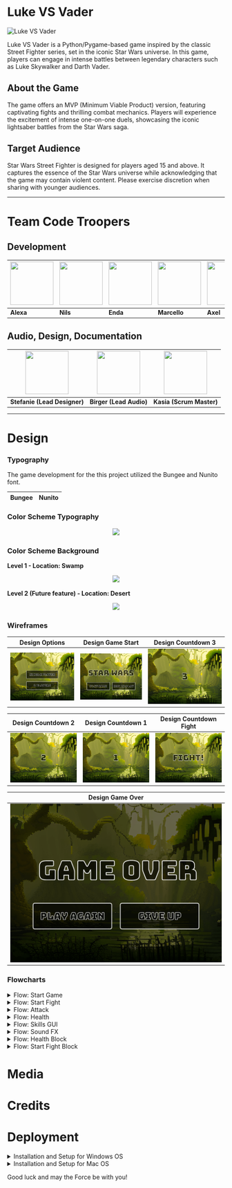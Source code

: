 

# Luke VS Vader

![Luke VS Vader](https://res.cloudinary.com/dugnokxox/image/upload/v1683981748/Untitled_design_3_1_bin4w8.png)

Luke VS Vader is a Python/Pygame-based game inspired by the classic Street Fighter series, set in the iconic Star Wars universe. In this game, players can engage in intense battles between legendary characters such as Luke Skywalker and Darth Vader.

## About the Game

The game offers an MVP (Minimum Viable Product) version, featuring captivating fights and thrilling combat mechanics. Players will experience the excitement of intense one-on-one duels, showcasing the iconic lightsaber battles from the Star Wars saga.

## Target Audience

Star Wars Street Fighter is designed for players aged 15 and above. It captures the essence of the Star Wars universe while acknowledging that the game may contain violent content. Please exercise discretion when sharing with younger audiences.

---

# Team **Code Troopers**
## Development 
 
<img src="https://res.cloudinary.com/dugnokxox/image/upload/v1683972498/2956511464374_571116d863fdb7cfdddc_original_twyjgm.jpg" width="100" height="100"> | <img src="https://res.cloudinary.com/dugnokxox/image/upload/v1683972499/T0L30B202-U04DA4ZBYQP-d6a19f923a1c-512_mjw3aj.jpg" width="100" height="100"> | <img src="https://res.cloudinary.com/dugnokxox/image/upload/v1683972498/5096181649479_1cb1d13081a7b21529ee_original_z2stt5.jpg" width="100" height="100"> | <img src="https://res.cloudinary.com/dugnokxox/image/upload/v1683972498/T0L30B202-U027SSHGWR2-ee27a6441a05-512_big514.jpg" width="100" height="100"> |<img src="https://res.cloudinary.com/dugnokxox/image/upload/v1683974819/T0L30B202-U035YTTV8AY-15207e3a48c9-512_ugxg9a.jpg" width="100" height="100">
--- | --- | --- | --- | --- 
**Alexa** | **Nils** | **Enda** | **Marcello** | **Axel**

## Audio, Design, Documentation

<img src="https://res.cloudinary.com/dugnokxox/image/upload/v1683972498/5157186135504_bde3e09c15e748b14e2b_original_vaun4g.jpg" width="100" height="100"> |<img src="https://res.cloudinary.com/dugnokxox/image/upload/v1683972498/5119376632039_db27c3bf13f8f4dbcd96_original_if6wmu.png" width="100" height="100"> | <img src="https://res.cloudinary.com/dugnokxox/image/upload/v1683972499/1991261958708_34b36fa33c26782c2f14_original_kuz6uu.png" width="100" height="100">
--- | --- | ---
**Stefanie (Lead Designer)** | **Birger (Lead Audio)** | **Kasia (Scrum Master)** 
---

# Design

### Typography
The game development for the this project utilized the Bungee and Nunito font.


| Bungee                                         | Nunito                                          |
|------------------------------------------------|-------------------------------------------------|
### Color Scheme Typography

<p align="center"><img src="https://res.cloudinary.com/dugnokxox/image/upload/v1683993968/Typography_and_Healthbars_1_lnmk0v.png" ></p>

### Color Scheme Background

**Level 1 - Location: Swamp** 
<p align="center"><img src="https://res.cloudinary.com/dugnokxox/image/upload/v1683975998/Swamp_Level_1_hqivyr.png" ></p>

**Level 2 (Future feature) - Location: Desert** 
<p align="center"><img src="https://res.cloudinary.com/dugnokxox/image/upload/v1683976097/Desert_Level_1_wnrz6i.png" ></p>

### Wireframes


| Design Options                  | Design Game Start                 | Design Countdown 3               |
|---------------------------------|----------------------------------|----------------------------------|
| ![Design Options](assets/readme/design-options.png) | ![Design Game Start](assets/readme/design-gamestart.png) | ![Design Countdown 3](assets/readme/design-countdown3.png) |

| Design Countdown 2              | Design Countdown 1               | Design Countdown Fight           |
|---------------------------------|----------------------------------|----------------------------------|
| ![Design Countdown 2](assets/readme/design-countdown2.png) | ![Design Countdown 1](assets/readme/design-countdown1.png) | ![Design Countdown Fight](assets/readme/design-countdownfight.png) |

| Design Game Over                |
|---------------------------------|
| ![Design Game Over](assets/readme/design-gameover.png) |



### Flowcharts

<details>
  <summary>Flow: Start Game</summary>
  <p align="center">
    <img src="assets/readme/flow-startgame.png" alt="Flow: Start Game" width="50%" height="50%">
  </p>
</details>
<details>
  <summary>Flow: Start Fight</summary>
  <p align="center">
    <img src="assets/readme/flow-startfight.png" alt="Flow: Start Fight" width="50%" height="50%">
  </p>
</details>
<details>
  <summary>Flow: Attack</summary>
  <p align="center">
    <img src="assets/readme/flow-attack.png" alt="Flow: Attack" width="50%" height="50%">
  </p>
</details>
<details>
  <summary>Flow: Health</summary>
  <p align="center">
    <img src="assets/readme/flow-health.png" alt="Flow: Health" width="50%" height="50%">
  </p>
</details>
<details>
  <summary>Flow: Skills GUI</summary>
  <p align="center">
    <img src="assets/readme/flow-skillsgui.png" alt="Flow: Skills GUI" width="50%" height="50%">
  </p>
</details>
<details>
  <summary>Flow: Sound FX</summary>
  <p align="center">
    <img src="assets/readme/flow-soundfx.png" alt="Flow: Sound FX" width="50%" height="50%">
  </p>
</details>
<details>
  <summary>Flow: Health Block</summary>
  <p align="center">
    <img src="assets/readme/flow-healthblock.png" alt="Flow: Health Block" width="50%" height="50%">
  </p>
</details>
<details>
  <summary>Flow: Start Fight Block</summary>
  <p align="center">
    <img src="assets/readme/flow-startfightblock.png" alt="Flow: Start Fight Block" width="50%" height="50%">
  </p>
</details>


# Media


# Credits


# Deployment

<details>
  <summary>Installation and Setup for Windows OS</summary>
 
## Install Pygame

1. Open a command prompt on your Windows computer. You can do this by pressing the Windows key, typing "Command Prompt", and selecting the Command Prompt application.

2. Ensure that you have pip installed. Enter the following command in the command prompt:
   ```
   python -m ensurepip --upgrade
   ```

3. Install Pygame using pip. Enter the following command in the command prompt:
   ```
   pip install pygame
   ```

   Note: If you have both Python 2 and Python 3 installed on your system, use `pip3` instead of `pip` in the above command.

4. Wait for the installation to complete. Pygame and its dependencies will be downloaded and installed.

5. To verify that Pygame is installed correctly, you can run a sample Pygame program. Create a new Python file, for example, "test.py", and add the following code:
   ```python
   import pygame

   pygame.init()

   # Add your Pygame code here

   pygame.quit()
   ```

6. Save the file and run it by entering the following command in the command prompt:
   ```
   python test.py
   ```

   If Pygame is installed properly, the Pygame window should open without any errors.
---
## Running the game
 
1. **Install VS Code:** Download and install Visual Studio Code (VS Code) from the [official website](https://code.visualstudio.com/).

2. **Clone the repository:** Open Command Prompt or PowerShell and execute the following command to clone the hackathon repository:

```shell
git clone https://github.com/bezebee/star-wars-hackathon.git
```

3. **Open the repository in VS Code:** Change to the cloned repository's directory by running the following command:

```shell
cd star-wars-hackathon
code .
```

4. **Install the virtual environment:** In VS Code, open a new terminal. Then, execute the following command to install the virtual environment:

```shell
python -m venv work_env
```

5. **Activate the virtual environment:** Activate the virtual environment by running the following command:

```shell
.\work_env\Scripts\activate
```

6. **Confirm the Python version:** Ensure that Python 3 is from the virtual environment by executing the following command:

```shell
where python
```

7. **Install packages and run the game:** Install the required packages by running the following command:

```shell
python -m pip install -r requirements.txt
```

After installing the packages, you can run the game using the following command:

```shell
python assets/scripts/game.py
```
</details> 

<details>
  <summary>Installation and Setup for Mac OS</summary>

 ## Install Pygame
 
Certainly! Here are the installation steps for Pygame on macOS, rewritten in markdown format:

1. Open a terminal on your Mac. You can do this by going to "Applications" -> "Utilities" -> "Terminal".

2. Ensure that you have pip installed. Enter the following command in the terminal:
   ```
   python3 -m ensurepip --upgrade
   ```

3. Install the dependencies required for Pygame. Enter the following command in the terminal:
   ```
   brew install sdl2 sdl2_gfx sdl2_image sdl2_mixer sdl2_net sdl2_ttf
   ```

   Note: If you don't have Homebrew installed, you can install it by following the instructions at [https://brew.sh](https://brew.sh).

4. Install Pygame using pip. Enter the following command in the terminal:
   ```
   pip3 install pygame
   ```

5. Wait for the installation to complete. Pygame and its dependencies will be downloaded and installed.

6. To verify that Pygame is installed correctly, you can run a sample Pygame program. Create a new Python file, for example, "test.py", and add the following code:
   ```python
   import pygame

   pygame.init()

   # Add your Pygame code here

   pygame.quit()
   ```

7. Save the file and run it by entering the following command in the terminal:
   ```
   python3 test.py
   ```

   If Pygame is installed properly, the Pygame window should open without any errors.

---
## Running the game
 
1. **Install VS Code:** Download and install Visual Studio Code (VS Code) from the [official website](https://code.visualstudio.com/).

2. **Clone the repository:** Open the terminal and execute the following command to clone the hackathon repository:

```
git clone https://github.com/bezebee/star-wars-hackathon.git
```

3. **Open the repository in VS Code:** Change to the cloned repository's directory by running the following command:

```
cd star-wars-hackathon && code .
```

4. **Install the virtual environment:** In VS Code, open a new terminal. Then, execute the following command to install the virtual environment:

```
python3 -m venv work_env
```

5. **Select the virtual environment:** When prompted, select "Yes" to choose the virtual Python as the interpreter.

6. **Confirm the Python version:** Ensure that Python 3 is from the virtual environment by executing the following command:

```
which python3
```

7. **Install packages and run the game:** Install the required packages by running the following command:

```
python3 -m pip install -r requirements.txt
```

After installing the packages, you can run the game using the following command:

```
python3 assets/scripts/game.py
```

 </details>
 
 
 
Good luck and may the Force be with you!
